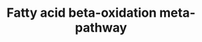 ---
annotations:
- type: Pathway Ontology
  value: fatty acid beta degradation pathway
authors:
- Nsalomonis
- MaintBot
- Evelo
- C.Redfern
- Khanspers
- Christine Chichester
- Egonw
- Eweitz
- Mkutmon
description: ''
last-edited: 2021-06-04
organisms:
- Caenorhabditis elegans
redirect_from:
- /index.php/Pathway:WP209
- /instance/WP209
schema-jsonld:
- '@context': https://schema.org/
  '@id': https://wikipathways.github.io/pathways/WP209.html
  '@type': Dataset
  creator:
    '@type': Organization
    name: WikiPathways
  description: ''
  keywords:
  - T08G2.3
  - F54C8.1
  - kat-1
  - dif-1
  - F54D5.7
  - T25G3.4
  - acs-17
  - ACADL
  - LIPC
  - cpt-1
  - GK2
  - LPL
  - ACADS
  - T08B2.7
  - CPT1B
  - C36A4.9
  - ACSL6
  - ech-6
  - ACSL5
  - tpi-1
  - C46C11.1
  - LLC1.3
  - cka-1
  - E04F6.5
  - Y65B4BL.5
  - R11F4.1
  - lipase
  - F37C12.7
  - B0395.3
  - C05D11.7
  - cpt-2
  - B0303.3
  license: CC0
  name: Fatty acid beta-oxidation meta-pathway
seo: CreativeWork
title: Fatty acid beta-oxidation meta-pathway
wpid: WP209
---